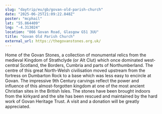 ```yaml
---
slug: "daytrip/eu/gb/govan-old-parish-church"
date: "2025-06-25T21:09:22.848Z"
poster: "mcphail"
lat: "55.864409"
lng: "-4.313024"
location: "866 Govan Road, Glasgow G51 3UU"
title: "Govan Old Parish Church"
external_url: https://thegovanstones.org.uk/
---
```

Home of the Govan Stones, a collection of monumental relics from the medieval Kingdom of Strathclyde (or Alt Clut) which once dominated west-central Scotland, the Borders, Cumbria and parts of Northumberland. The centre of this great North-Welsh civilisation moved upstream from the fortress on Dumbarton Rock to a base which was less easy to encircle at Govan. The impressive 9th Century carvings reflect the power and influence of this almost-forgotten kingdom at one of the most ancient Christian sites in the British Isles. The stones have been brought indoors from the kirkyard and the site has been rescued and maintained by the hard work of Govan Heritage Trust. A visit and a donation will be greatly appreciated.
